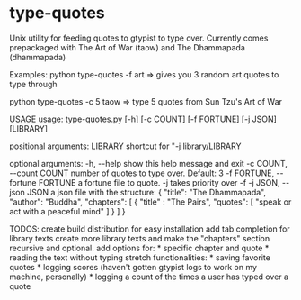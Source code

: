 type-quotes
===========

Unix utility for feeding quotes to gtypist to type over.
Currently comes prepackaged with The Art of War (taow) and The Dhammapada (dhammapada)

Examples:
python type-quotes -f art
 => gives you 3 random art quotes to type through

python type-quotes -c 5 taow => type 5 quotes from Sun Tzu's Art of War


USAGE
usage: type-quotes.py [-h] [-c COUNT] [-f FORTUNE] [-j JSON] [LIBRARY]

positional arguments:
  LIBRARY               shortcut for "-j library/LIBRARY

optional arguments:
  -h, --help            show this help message and exit
  -c COUNT, --count COUNT
                        number of quotes to type over. Default: 3
  -f FORTUNE, --fortune FORTUNE
                        a fortune file to quote. -j takes priority over -f
  -j JSON, --json JSON  a json file with the structure:
                            {
                                "title": "The Dhammapada",
                                "author": "Buddha",
                                "chapters": [ {
                                    "title" : "The Pairs",
                                    "quotes": [ "speak or act with a peaceful mind" ]
                                } ]
                            }

TODOS:
    create build distribution for easy installation
    add tab completion for library texts
    create more library texts and make the "chapters" section recursive and optional.
    add options for:
        * specific chapter and quote
        * reading the text without typing
    stretch functionalities:
        * saving favorite quotes
        * logging scores (haven't gotten gtypist logs to work on my machine, personally)
        * logging a count of the times a user has typed over a quote

